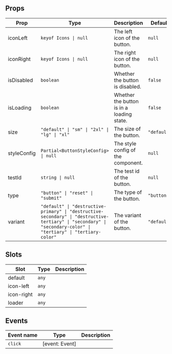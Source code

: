 <!-- This file is automatically generated, do not edit manually. -->


## Props

| Prop | Type | Description | Default |
| ---- | ---- | ----------- | ------- |
| iconLeft | `keyof Icons \| null` | The left icon of the button. | `null` |
| iconRight | `keyof Icons \| null` | The right icon of the button. | `null` |
| isDisabled | `boolean` | Whether the button is disabled. | `false` |
| isLoading | `boolean` | Whether the button is in a loading state. | `false` |
| size | `"default" \| "sm" \| "2xl" \| "lg" \| "xl"` | The size of the button. | `"default"` |
| styleConfig | `Partial<ButtonStyleConfig> \| null` | The style config of the component. | `null` |
| testId | `string \| null` | The test id of the button. | `null` |
| type | `"button" \| "reset" \| "submit"` | The type of the button. | `"button"` |
| variant | `"default" \| "destructive-primary" \| "destructive-secondary" \| "destructive-tertiary" \| "secondary" \| "secondary-color" \| "tertiary" \| "tertiary-color"` | The variant of the button. | `"default"` |


## Slots

| Slot | Type | Description |
| --------- | ---- | ----------- |
| default | `any` |  |
| icon-left | `any` |  |
| icon-right | `any` |  |
| loader | `any` |  |


## Events

| Event name | Type | Description |
| ---------- | ---- | ----------- |
| `click` | [event: Event] |  |


